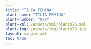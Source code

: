 ```yaml
---
title: "TILIA FEMINA"
plant-name: "TILIA FEMINA"
plant-number: "076"
plant-xml: /assets/xml/plant076.xml
plant-img: /assets/img/plant076.jpg
layout: single-xml
toc: true
---
```

